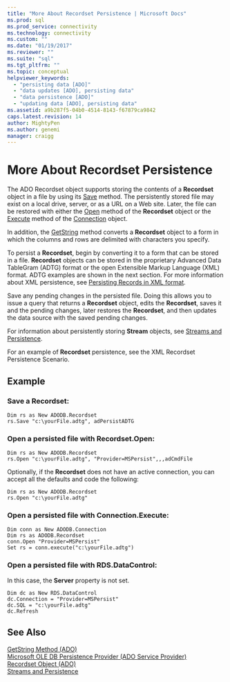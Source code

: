 ```yaml
---
title: "More About Recordset Persistence | Microsoft Docs"
ms.prod: sql
ms.prod_service: connectivity
ms.technology: connectivity
ms.custom: ""
ms.date: "01/19/2017"
ms.reviewer: ""
ms.suite: "sql"
ms.tgt_pltfrm: ""
ms.topic: conceptual
helpviewer_keywords: 
  - "persisting data [ADO]"
  - "data updates [ADO], persisting data"
  - "data persistence [ADO]"
  - "updating data [ADO], persisting data"
ms.assetid: a9b287f5-04b0-4514-8143-f67879ca9842
caps.latest.revision: 14
author: MightyPen
ms.author: genemi
manager: craigg
---
```

# More About Recordset Persistence
The ADO Recordset object supports storing the contents of a **Recordset** object in a file by using its [Save](../../../ado/reference/ado-api/save-method.md) method. The persistently stored file may exist on a local drive, server, or as a URL on a Web site. Later, the file can be restored with either the [Open](../../../ado/reference/ado-api/open-method-ado-recordset.md) method of the **Recordset** object or the [Execute](../../../ado/reference/ado-api/execute-method-ado-connection.md) method of the [Connection](../../../ado/reference/ado-api/connection-object-ado.md) object.  
  
 In addition, the [GetString](../../../ado/reference/ado-api/getstring-method-ado.md) method converts a **Recordset** object to a form in which the columns and rows are delimited with characters you specify.  
  
 To persist a **Recordset**, begin by converting it to a form that can be stored in a file. **Recordset** objects can be stored in the proprietary Advanced Data TableGram (ADTG) format or the open Extensible Markup Language (XML) format. ADTG examples are shown in the next section. For more information about XML persistence, see [Persisting Records in XML format](../../../ado/guide/data/persisting-records-in-xml-format.md).  
  
 Save any pending changes in the persisted file. Doing this allows you to issue a query that returns a **Recordset** object, edits the **Recordset**, saves it and the pending changes, later restores the **Recordset**, and then updates the data source with the saved pending changes.  
  
 For information about persistently storing **Stream** objects, see [Streams and Persistence](../../../ado/guide/data/streams-and-persistence.md).  
  
 For an example of **Recordset** persistence, see the XML Recordset Persistence Scenario.  
  
## Example  
  
### Save a Recordset:  
  
```  
Dim rs as New ADODB.Recordset  
rs.Save "c:\yourFile.adtg", adPersistADTG  
```  
  
### Open a persisted file with Recordset.Open:  
  
```  
Dim rs as New ADODB.Recordset  
rs.Open "c:\yourFile.adtg", "Provider=MSPersist",,,adCmdFile  
```  
  
 Optionally, if the **Recordset** does not have an active connection, you can accept all the defaults and code the following:  
  
```  
Dim rs as New ADODB.Recordset  
rs.Open "c:\yourFile.adtg"  
```  
  
### Open a persisted file with Connection.Execute:  
  
```  
Dim conn as New ADODB.Connection  
Dim rs as ADODB.Recordset  
conn.Open "Provider=MSPersist"  
Set rs = conn.execute("c:\yourFile.adtg")  
```  
  
### Open a persisted file with RDS.DataControl:  
 In this case, the **Server** property is not set.  
  
```  
Dim dc as New RDS.DataControl  
dc.Connection = "Provider=MSPersist"  
dc.SQL = "c:\yourFile.adtg"  
dc.Refresh  
```  
  
## See Also  
 [GetString Method (ADO)](../../../ado/reference/ado-api/getstring-method-ado.md)   
 [Microsoft OLE DB Persistence Provider (ADO Service Provider)](../../../ado/guide/appendixes/microsoft-ole-db-persistence-provider-ado-service-provider.md)   
 [Recordset Object (ADO)](../../../ado/reference/ado-api/recordset-object-ado.md)   
 [Streams and Persistence](../../../ado/guide/data/streams-and-persistence.md)

